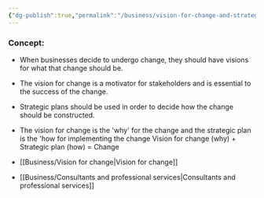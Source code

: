 ```yaml
---
{"dg-publish":true,"permalink":"/business/vision-for-change-and-strategic-planning/"}
---
```


### Concept:
- When businesses decide to undergo change, they should have visions for what that change should be.
- The vision for change is a motivator for stakeholders and is essential to the success of the change.
- Strategic plans should be used in order to decide how the change should be constructed.
- The vision for change is the 'why' for the change and the strategic plan is the 'how for implementing the change
Vision for change (why) + Strategic plan (how) = Change

- [[Business/Vision for change\|Vision for change]]
- [[Business/Consultants and professional services\|Consultants and professional services]]